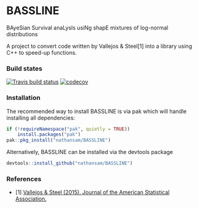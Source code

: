 # BASSLINE
BAyeSian Survival anaLysIs usiNg shapE mixtures of log-normal distributions

A project to convert code written by Vallejos & Steel[1] into a library using C++ to speed-up functions.  

### Build states


 <!-- badges: start -->
  [![Travis build status](https://travis-ci.org/nathansam/SMLN.svg?branch=master)](https://travis-ci.org/nathansam/SMLN)
  [![codecov](https://codecov.io/gh/nathansam/BASSLINE/branch/rcpp/graph/badge.svg)](https://codecov.io/gh/nathansam/SMLN)
  <!-- badges: end -->

### Installation

The recommended way to install BASSLINE is via pak which will handle installing all dependencies: 
```R
if (!requireNamespace("pak", quietly = TRUE))
    install.packages("pak")
pak::pkg_install("nathansam/BASSLINE")
```

Alternatively, BASSLINE can be installed via the devtools package

```R
devtools::install_github("nathansam/BASSLINE")
```

### References 
- [1] <a href="http://dx.doi.org/10.1080/01621459.2014.923316">Vallejos & Steel (2015). Journal of the American Statistical Association. </a>
